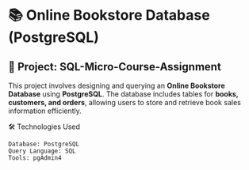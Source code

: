 # 📚 Online Bookstore Database (PostgreSQL)  

## 📝 Project: SQL-Micro-Course-Assignment 

This project involves designing and querying an **Online Bookstore Database** using **PostgreSQL**. 
The database includes tables for **books, customers, and orders**, 
allowing users to store and retrieve book sales information efficiently.

🛠️ Technologies Used

    Database: PostgreSQL
    Query Language: SQL
    Tools: pgAdmin4
